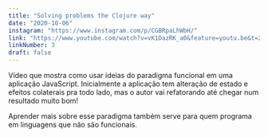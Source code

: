 ```yaml
---
title: "Solving problems the Clojure way"
date: "2020-10-06"
instagram: "https://www.instagram.com/p/CGBRpaLhWbH/"
link: "https://www.youtube.com/watch?v=vK1DazRK_a0&feature=youtu.be&t=2368"
linkNumber: 3
draft: false
---
```


Vídeo que mostra como usar ideias do paradigma funcional em uma aplicação JavaScript. Inicialmente a aplicação tem alteração de estado e efeitos colaterais pra todo lado, mas o autor vai refatorando até chegar num resultado muito bom!

Aprender mais sobre esse paradigma também serve para quem programa em linguagens que não são funcionais.
